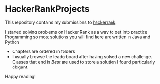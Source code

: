 # HackerRankProjects

This repository contains my submissions to [hackerrank](https://www.hackerrank.com/OrsunFatma?hr_r=1).

I started solving problems on Hacker Rank as a way to get into practice Programming so most solutions you will find here are written in Java and Python

* Chapters are ordered in folders
* I usually browse the leaderboard after having solved a new challenge. 
Classes that end in _Best_ are used to store a solution I found particularly elegant.


Happy reading!

